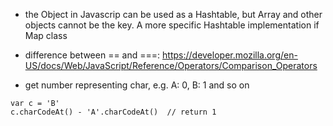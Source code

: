 - the Object in Javascrip can be used as a Hashtable, but Array and other objects cannot be the key. A more specific Hashtable implementation if Map class

- difference between == and ===: https://developer.mozilla.org/en-US/docs/Web/JavaScript/Reference/Operators/Comparison_Operators

- get number representing char, e.g. A: 0, B: 1 and so on
```
var c = 'B'
c.charCodeAt() - 'A'.charCodeAt()  // return 1
```







